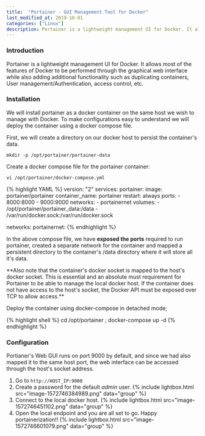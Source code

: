 ```yaml
---
title:  "Portainer - GUI Management Tool for Docker"
last_modified_at: 2019-10-01
categories: ["Linux"]
description: Portainer is a lightweight management UI for Docker. It allows most of the features of Docker to be performed through the graphical web interface while also adding additional functionality such as duplicating containers, User management/Authentication, access control, etc.
---
```


### Introduction
Portainer is a lightweight management UI for Docker. It allows most of the features of Docker to be performed through the graphical web interface while also adding additional functionality such as duplicating containers, User management/Authentication, access control, etc.

### Installation

We will install portainer as a docker container on the same host we wish to manage with Docker. To make configurations easy to understand we will deploy the container using a docker compose file.

First, we will create a directory on our docker host to persist the container's data.

`mkdir -p /opt/portainer/portainer-data`

Create a docker compose file for the portainer container:

`vi /opt/portainer/docker-compose.yml`

{% highlight YAML %}
version: "2"
services:
  portainer:
    image: portainer/portainer
    container_name: portainer
    restart: always
    ports:
      - 8000:8000
      - 9000:9000
    networks:
      - portainernet
    volumes:
      - /opt/portainer/portainer_data:/data
      - /var/run/docker.sock:/var/run/docker.sock

networks:
  portainernet:
{% endhighlight %}

In the above compose file, we have **exposed the ports** required to run portainer, created a separate network for the container and mapped a persistent directory to the container's /data directory where it will store all it's data.

<p class="callout info">**Also note that the container's docker socket is mapped to the host's docker socket. This is essential and an absolute must requirement for Portainer to be able to manage the local docker host. If the container does not have access to the host's socket, the Docker API must be exposed over TCP to allow access.**</p>

Deploy the container using docker-compose in detached mode;

{% highlight shell %}
cd /opt/portainer ; docker-compose up -d
{% endhighlight %}

### Configuration

Portianer's Web GUI runs on port 9000 by default, and since we had also mapped it to the same host port, the web interface can be accessed through the host's socket address.

1. Go to `http://HOST_IP:9000`
2. Create a password for the default *admin* user. {% include lightbox.html src="image-1572746384989.png" data="group" %}
3. Connect to the local docker host. {% include lightbox.html src="image-1572746451102.png" data="group" %}
4. Open the local endpoint and you are all set to go. Happy portainerization!! {% include lightbox.html src="image-1572746601079.png" data="group" %}
